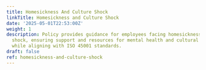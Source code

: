 ```yaml
---
title: Homesickness And Culture Shock
linkTitle: Homesickness and Culture Shock
date: '2025-05-01T22:53:00Z'
weight: 1
description: Policy provides guidance for employees facing homesickness and culture
  shock, ensuring support and resources for mental health and cultural integration,
  while aligning with ISO 45001 standards.
draft: false
ref: homesickness-and-culture-shock
---
```


